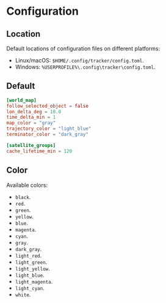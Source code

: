# Configuration

## Location

Default locations of configuration files on different platforms:

- Linux/macOS: `$HOME/.config/tracker/config.toml`.
- Windows: `%USERPROFILE%\.config\tracker\config.toml`.

## Default

```toml
[world_map]
follow_selected_object = false
lon_delta_deg = 10.0
time_delta_min = 1
map_color = "gray"
trajectory_color = "light_blue"
terminator_color = "dark_gray"

[satellite_groups]
cache_lifetime_min = 120
```

## Color

Available colors:

- `black`.
- `red`.
- `green`.
- `yellow`.
- `blue`.
- `magenta`.
- `cyan`.
- `gray`.
- `dark_gray`.
- `light_red`.
- `light_green`.
- `light_yellow`.
- `light_blue`.
- `light_magenta`.
- `light_cyan`.
- `white`.
